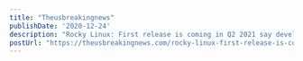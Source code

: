 ```yaml
---
title: "Theusbreakingnews"
publishDate: '2020-12-24'
description: "Rocky Linux: First release is coming in Q2 2021 say developers"
postUrl: "https://theusbreakingnews.com/rocky-linux-first-release-is-coming-in-q2-2021-say-developers/"
---
```

